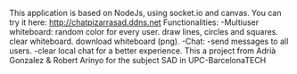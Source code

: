 This application is based on NodeJs, using socket.io and canvas.
You can try it here: http://chatpizarrasad.ddns.net
Functionalities: 
-Multiuser whiteboard:
    random color for every user.
    draw lines, circles and squares.
    clear whiteboard.
    download whiteboard (png).
-Chat:
    -send messages to all users.
    -clear local chat for a better experience.
This a project from Adrià Gonzalez & Robert Arinyo for the subject SAD in UPC-BarcelonaTECH